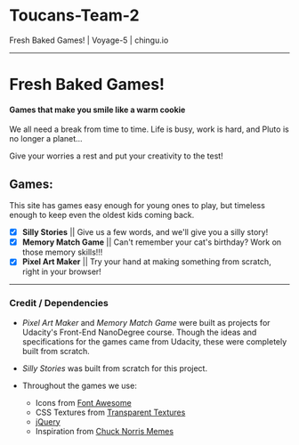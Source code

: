 # Toucans-Team-2
Fresh Baked Games! | Voyage-5 | chingu.io

*****

# Fresh Baked Games!
#### Games that make you smile like a warm cookie

We all need a break from time to time. Life is busy, work is hard, and Pluto is no longer a planet...

Give your worries a rest and put your creativity to the test!

## Games:

  This site has games easy enough for young ones to play, but timeless enough to keep even the oldest kids coming back.

- [x] <strong>Silly Stories</strong> || Give us a few words, and we'll give you a silly story!
- [x] <strong>Memory Match Game</strong> || Can't remember your cat's birthday? Work on those memory skills!!!
- [x] <strong>Pixel Art Maker</strong> || Try your hand at making something from scratch, right in your browser!

*****

### Credit / Dependencies

* _Pixel Art Maker_ and _Memory Match Game_ were built as projects for Udacity's Front-End NanoDegree course. Though the ideas and specifications for the games came from Udacity, these were completely built from scratch.

* _Silly Stories_ was built from scratch for this project.

* Throughout the games we use:
  * Icons from [Font Awesome](https://fontawesome.com/)
  * CSS Textures from [Transparent Textures](https://www.transparenttextures.com/)
  * [jQuery](http://api.jquery.com/)
  * Inspiration from [Chuck Norris Memes](http://www.funnybeing.com/100-funny-selected-chuck-norris-memes/)

